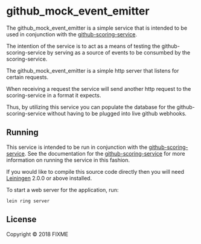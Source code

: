 # github_mock_event_emitter

The github_mock_event_emitter is a simple service that is intended to be used in conjunction with the [github-scoring-service](https://github.com/robert-pierce/github_scoring_service). 

The intention of the service is to act as a means of testing the github-scoring-service by serving as a source of events to be consumbed by the scoring-service. 

The github_mock_event_emitter is a simple http server that listens for certain requests. 

When receiving a request the service will send another http request to the scoring-service in a format it expects. 

Thus, by utilizing this service you can populate the database for the github-scoring-service without having to be plugged into live github webhooks.


## Running
This service is intended to be run in conjunction with the [github-scoring-service](https://github.com/robert-pierce/github_scoring_service). See the documentation for the [github-scoring-service](https://github.com/robert-pierce/github_scoring_service) for more information on running the service in this fashion.


If you would like to compile this source code directly then you will need [Leiningen][] 2.0.0 or above installed.

[leiningen]: https://github.com/technomancy/leiningen

To start a web server for the application, run:

    lein ring server

## License

Copyright © 2018 FIXME
